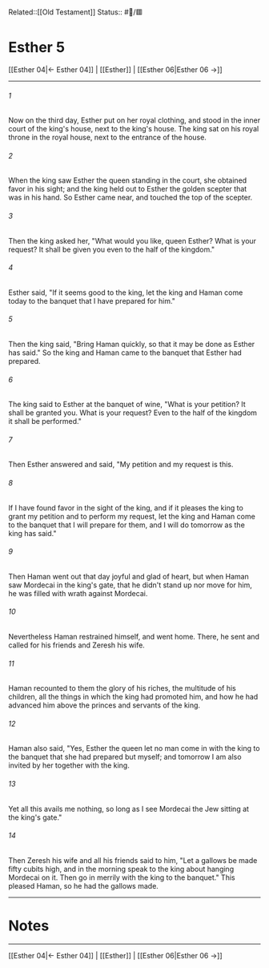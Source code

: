 Related::[[Old Testament]]
Status:: #📖/🟥
# Esther 5

[[Esther 04|← Esther 04]] | [[Esther]] | [[Esther 06|Esther 06 →]]
***



###### 1 
Now on the third day, Esther put on her royal clothing, and stood in the inner court of the king's house, next to the king's house. The king sat on his royal throne in the royal house, next to the entrance of the house. 

###### 2 
When the king saw Esther the queen standing in the court, she obtained favor in his sight; and the king held out to Esther the golden scepter that was in his hand. So Esther came near, and touched the top of the scepter. 

###### 3 
Then the king asked her, "What would you like, queen Esther? What is your request? It shall be given you even to the half of the kingdom." 

###### 4 
Esther said, "If it seems good to the king, let the king and Haman come today to the banquet that I have prepared for him." 

###### 5 
Then the king said, "Bring Haman quickly, so that it may be done as Esther has said." So the king and Haman came to the banquet that Esther had prepared. 

###### 6 
The king said to Esther at the banquet of wine, "What is your petition? It shall be granted you. What is your request? Even to the half of the kingdom it shall be performed." 

###### 7 
Then Esther answered and said, "My petition and my request is this. 

###### 8 
If I have found favor in the sight of the king, and if it pleases the king to grant my petition and to perform my request, let the king and Haman come to the banquet that I will prepare for them, and I will do tomorrow as the king has said." 

###### 9 
Then Haman went out that day joyful and glad of heart, but when Haman saw Mordecai in the king's gate, that he didn't stand up nor move for him, he was filled with wrath against Mordecai. 

###### 10 
Nevertheless Haman restrained himself, and went home. There, he sent and called for his friends and Zeresh his wife. 

###### 11 
Haman recounted to them the glory of his riches, the multitude of his children, all the things in which the king had promoted him, and how he had advanced him above the princes and servants of the king. 

###### 12 
Haman also said, "Yes, Esther the queen let no man come in with the king to the banquet that she had prepared but myself; and tomorrow I am also invited by her together with the king. 

###### 13 
Yet all this avails me nothing, so long as I see Mordecai the Jew sitting at the king's gate." 

###### 14 
Then Zeresh his wife and all his friends said to him, "Let a gallows be made fifty cubits high, and in the morning speak to the king about hanging Mordecai on it. Then go in merrily with the king to the banquet." This pleased Haman, so he had the gallows made.

---
# Notes


***
[[Esther 04|← Esther 04]] | [[Esther]] | [[Esther 06|Esther 06 →]]

